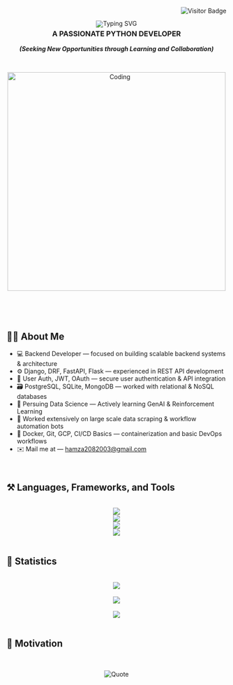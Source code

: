 <!-- Start Wrapper -->
<div id="user-content-toc">

  <!-- visitor badge Top Right -->
  <p align="right">
    <img src="https://visitor-badge.laobi.icu/badge?page_id=hamza08003.hamza08003" alt="Visitor Badge" />
  </p>

  <!-- typing animation -->
  <p align="center" style="line-height: 1;">
    <img src="https://readme-typing-svg.herokuapp.com?font=Poppins&weight=600&size=28&duration=2500&pause=750&center=true&width=435&lines=Hi+There+%F0%9F%91%8B;I+am+Hamza+!" alt="Typing SVG" />
  </p>

  <!-- heading with tight spacing below -->
  <h3 align="center" style="margin-top: -10px;">
    <strong>A PASSIONATE PYTHON DEVELOPER</strong>
  </h3>

  <!-- tagline -->
  <p align="center">
    <strong><i>(Seeking New Opportunities through Learning and Collaboration)</i></strong>
  </p>

</div>

 <!-- visual vertical gap -->
<p>&nbsp;</p>

<!-- profile GIF -->
<div align="center">
  <img alt="Coding" width="500" src="https://github.com/hamza08003/hamza08003/blob/main/profile%20gif.gif" />
</div>


 <!-- visual vertical gap -->
<p>&nbsp;</p>
<p>&nbsp;</p>

<h2 align="left"><b>👨‍💻 About Me</b></h2>

<ul>
  <li>💻 Backend Developer — focused on building scalable backend systems & architecture</li>
  <li>⚙️ Django, DRF, FastAPI, Flask — experienced in REST API development</li>
  <li>🔐 User Auth, JWT, OAuth — secure user authentication & API integration</li>
  <li>🗃️ PostgreSQL, SQLite, MongoDB — worked with relational & NoSQL databases</li>
  <li>🚀 Persuing Data Science — Actively learning GenAI & Reinforcement Learning</li>
  <li>🤖 Worked extensively on large scale data scraping & workflow automation bots</li>
  <li>🐳 Docker, Git, GCP, CI/CD Basics — containerization and basic DevOps workflows</li>
  <li>✉️ Mail me at — <a href="mailto:hamza2082003@gmail.com">hamza2082003@gmail.com</a></li>
</ul>



<br>

<h2 align="left">⚒️ Languages, Frameworks, and Tools</h2>

<br>

<!-- 🧑‍💻 Languages & Databases -->
<div align="center">
  <img src="https://skillicons.dev/icons?i=py,js,nodejs,html,sqlite,postgres,mongodb,anaconda" />
</div>

<!-- ⚙️ Frameworks, Tools & Libraries -->
<div align="center">
  <img src="https://skillicons.dev/icons?i=django,flask,fastapi,gcp,docker,postman,git" />
</div>

<!-- 🤖 AI, ML & CV Stack -->
<div align="center">
  <img src="https://skillicons.dev/icons?i=tensorflow,pytorch,sklearn,opencv,qt,raspberrypi,powershell" />
</div>

<!-- 🔧 Automation & Scripting -->
<div align="center">
  <img src="https://skillicons.dev/icons?i=selenium,bots,discord,linux,mint" />
</div>
    
<br>


<!-- GitHub Stats and Top Languages -->
<h2 align="left">🚀 Statistics </h2>

<br>

<div align="center">
  <a href="https://github.com/hamza08003">
     <img src="https://github-readme-activity-graph.vercel.app/graph?username=hamza08003&theme=elegant&area=true&" />
  </a>
</div>

<br>

<div align="center">
  <img align="center" src="https://github-readme-streak-stats.herokuapp.com?user=hamza08003&theme=codeSTACKr&hide_border=true" />
</div>

<br>

<div align="center">
  <img align="center" src="https://github-readme-stats.vercel.app/api?username=hamza08003&show_icons=true&theme=codeSTACKr&rank_icon=github""/>
</div>

<br>

<h2 align="left">📜 Motivation</h2>
<br>
<p align="center">
  <img src="https://github-readme-quotes-bay.vercel.app/quote?theme=highcontrast&font=Redressed" alt="Quote" />
</p>
